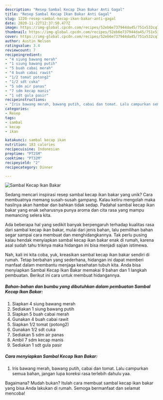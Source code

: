 ```yaml
---
description: "Resep Sambal Kecap Ikan Bakar Anti Gagal"
title: "Resep Sambal Kecap Ikan Bakar Anti Gagal"
slug: 1220-resep-sambal-kecap-ikan-bakar-anti-gagal
date: 2020-11-22T12:37:50.477Z
image: https://img-global.cpcdn.com/recipes/52eb6e737944da45/751x532cq70/sambal-kecap-ikan-bakar-foto-resep-utama.jpg
thumbnail: https://img-global.cpcdn.com/recipes/52eb6e737944da45/751x532cq70/sambal-kecap-ikan-bakar-foto-resep-utama.jpg
cover: https://img-global.cpcdn.com/recipes/52eb6e737944da45/751x532cq70/sambal-kecap-ikan-bakar-foto-resep-utama.jpg
author: Austin Nelson
ratingvalue: 3.4
reviewcount: 7
recipeingredient:
- "4 siung bawang merah"
- "1 siung bawang putih"
- "5 buah cabai merah"
- "4 buah cabai rawit"
- "1/2 tomat potong2"
- "1/2 sdt cuka"
- "5 sdm air panas"
- "7 sdm kecap manis"
- "1 sdt gula pasir"
recipeinstructions:
- "Iris bawang merah, bawang putih, cabai dan tomat. Lalu campurkan semua bahan, jangan lupa koreksi rasa terlebih dahulu yaa."
categories:
- Resep
tags:
- sambal
- kecap
- ikan

katakunci: sambal kecap ikan 
nutrition: 183 calories
recipecuisine: Indonesian
preptime: "PT25M"
cooktime: "PT32M"
recipeyield: "2"
recipecategory: Dinner

---
```



![Sambal Kecap Ikan Bakar](https://img-global.cpcdn.com/recipes/52eb6e737944da45/751x532cq70/sambal-kecap-ikan-bakar-foto-resep-utama.jpg)

Sedang mencari inspirasi resep sambal kecap ikan bakar yang unik? Cara membuatnya memang susah-susah gampang. Kalau keliru mengolah maka hasilnya akan hambar dan bahkan tidak sedap. Padahal sambal kecap ikan bakar yang enak seharusnya punya aroma dan cita rasa yang mampu memancing selera kita.



Ada beberapa hal yang sedikit banyak berpengaruh terhadap kualitas rasa dari sambal kecap ikan bakar, mulai dari jenis bahan, lalu pemilihan bahan segar sampai cara membuat dan menghidangkannya. Tak perlu pusing kalau hendak menyiapkan sambal kecap ikan bakar enak di rumah, karena asal sudah tahu triknya maka hidangan ini bisa menjadi sajian istimewa.


Nah, kali ini kita coba, yuk, kreasikan sambal kecap ikan bakar sendiri di rumah. Tetap berbahan yang sederhana, hidangan ini dapat memberi manfaat dalam membantu menjaga kesehatan tubuh kita. Anda bisa menyiapkan Sambal Kecap Ikan Bakar memakai 9 bahan dan 1 langkah pembuatan. Berikut ini cara untuk membuat hidangannya.

<!--inarticleads1-->

##### Bahan-bahan dan bumbu yang dibutuhkan dalam pembuatan Sambal Kecap Ikan Bakar:

1. Siapkan 4 siung bawang merah
1. Sediakan 1 siung bawang putih
1. Siapkan 5 buah cabai merah
1. Gunakan 4 buah cabai rawit
1. Siapkan 1/2 tomat (potong2)
1. Gunakan 1/2 sdt cuka
1. Sediakan 5 sdm air panas
1. Ambil 7 sdm kecap manis
1. Sediakan 1 sdt gula pasir




<!--inarticleads2-->

##### Cara menyiapkan Sambal Kecap Ikan Bakar:

1. Iris bawang merah, bawang putih, cabai dan tomat. Lalu campurkan semua bahan, jangan lupa koreksi rasa terlebih dahulu yaa.




Bagaimana? Mudah bukan? Itulah cara membuat sambal kecap ikan bakar yang bisa Anda lakukan di rumah. Semoga bermanfaat dan selamat mencoba!
